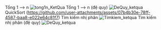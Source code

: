 Tổng 1 --> n
![tong1n_KetQua](https://github.com/user-attachments/assets/0d381c61-7e56-4af8-adc6-4a37f018be66)
Tổng 1 --> n (đệ quy)
![DeQuy_ketqua](https://github.com/user-attachments/assets/1928c439-5bf0-4389-8a10-3cf19e179ab5)
QuickSort
(https://github.com/user-attachments/assets/07b4b30e-78ff-4587-baa8-e022e64c81f7)
Tìm kiếm nhị phân
![Timkiem_ketqua](https://github.com/user-attachments/assets/9e59f621-d1f2-43bb-b4d3-0a9ff8f37abc)
Tìm kiếm nhị phân (đệ quy)
![DeQuy_ketqua](https://github.com/user-attachments/assets/085cdda7-7fd2-4c25-86c9-15596747ea6d)

